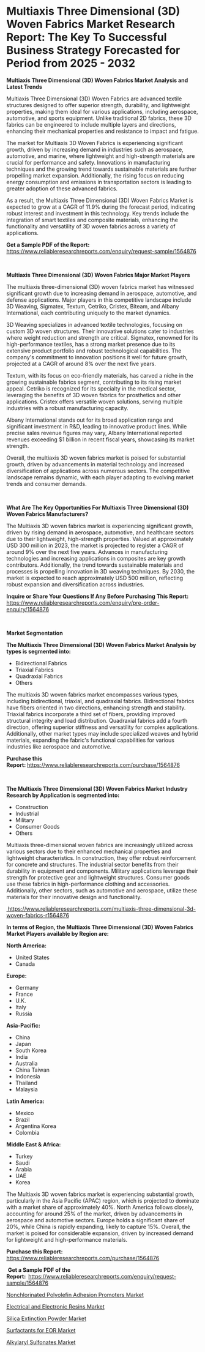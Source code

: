 <p><h1>Multiaxis Three Dimensional (3D) Woven Fabrics Market Research Report: The Key To Successful Business Strategy Forecasted for Period from 2025 - 2032</h1></p><p><strong>Multiaxis Three Dimensional (3D) Woven Fabrics Market Analysis and Latest Trends</strong></p>
<p><p>Multiaxis Three Dimensional (3D) Woven Fabrics are advanced textile structures designed to offer superior strength, durability, and lightweight properties, making them ideal for various applications, including aerospace, automotive, and sports equipment. Unlike traditional 2D fabrics, these 3D fabrics can be engineered to include multiple layers and directions, enhancing their mechanical properties and resistance to impact and fatigue.</p><p>The market for Multiaxis 3D Woven Fabrics is experiencing significant growth, driven by increasing demand in industries such as aerospace, automotive, and marine, where lightweight and high-strength materials are crucial for performance and safety. Innovations in manufacturing techniques and the growing trend towards sustainable materials are further propelling market expansion. Additionally, the rising focus on reducing energy consumption and emissions in transportation sectors is leading to greater adoption of these advanced fabrics.</p><p>As a result, the Multiaxis Three Dimensional (3D) Woven Fabrics Market is expected to grow at a CAGR of 11.9% during the forecast period, indicating robust interest and investment in this technology. Key trends include the integration of smart textiles and composite materials, enhancing the functionality and versatility of 3D woven fabrics across a variety of applications.</p></p>
<p><strong>Get a Sample PDF of the Report:&nbsp;</strong> <a href="https://www.reliableresearchreports.com/enquiry/request-sample/1564876?utm_campaign=33&utm_medium=2&utm_source=Github&utm_content=ia&utm_term=02042025&utm_id=multiaxis-three-dimensional-3d-woven-fabrics">https://www.reliableresearchreports.com/enquiry/request-sample/1564876</a></p>
<p>&nbsp;</p>
<p><strong>Multiaxis Three Dimensional (3D) Woven Fabrics Major Market Players</strong></p>
<p><p>The multiaxis three-dimensional (3D) woven fabrics market has witnessed significant growth due to increasing demand in aerospace, automotive, and defense applications. Major players in this competitive landscape include 3D Weaving, Sigmatex, Textum, Cetriko, Cristex, Biteam, and Albany International, each contributing uniquely to the market dynamics.</p><p>3D Weaving specializes in advanced textile technologies, focusing on custom 3D woven structures. Their innovative solutions cater to industries where weight reduction and strength are critical. Sigmatex, renowned for its high-performance textiles, has a strong market presence due to its extensive product portfolio and robust technological capabilities. The company's commitment to innovation positions it well for future growth, projected at a CAGR of around 8% over the next five years.</p><p>Textum, with its focus on eco-friendly materials, has carved a niche in the growing sustainable fabrics segment, contributing to its rising market appeal. Cetriko is recognized for its specialty in the medical sector, leveraging the benefits of 3D woven fabrics for prosthetics and other applications. Cristex offers versatile woven solutions, serving multiple industries with a robust manufacturing capacity.</p><p>Albany International stands out for its broad application range and significant investment in R&D, leading to innovative product lines. While precise sales revenue figures may vary, Albany International reported revenues exceeding $1 billion in recent fiscal years, showcasing its market strength.</p><p>Overall, the multiaxis 3D woven fabrics market is poised for substantial growth, driven by advancements in material technology and increased diversification of applications across numerous sectors. The competitive landscape remains dynamic, with each player adapting to evolving market trends and consumer demands.</p></p>
<p>&nbsp;</p>
<p><strong>What Are The Key Opportunities For Multiaxis Three Dimensional (3D) Woven Fabrics Manufacturers?</strong></p>
<p><p>The Multiaxis 3D woven fabrics market is experiencing significant growth, driven by rising demand in aerospace, automotive, and healthcare sectors due to their lightweight, high-strength properties. Valued at approximately USD 300 million in 2023, the market is projected to register a CAGR of around 9% over the next five years. Advances in manufacturing technologies and increasing applications in composites are key growth contributors. Additionally, the trend towards sustainable materials and processes is propelling innovation in 3D weaving techniques. By 2030, the market is expected to reach approximately USD 500 million, reflecting robust expansion and diversification across industries.</p></p>
<p><strong>Inquire or Share Your Questions If Any Before Purchasing This Report:</strong> <a href="https://www.reliableresearchreports.com/enquiry/pre-order-enquiry/1564876?utm_campaign=33&utm_medium=2&utm_source=Github&utm_content=ia&utm_term=02042025&utm_id=multiaxis-three-dimensional-3d-woven-fabrics">https://www.reliableresearchreports.com/enquiry/pre-order-enquiry/1564876</a></p>
<p>&nbsp;</p>
<p><strong>Market Segmentation</strong></p>
<p><strong>The Multiaxis Three Dimensional (3D) Woven Fabrics Market Analysis by types is segmented into:</strong></p>
<p><ul><li>Bidirectional Fabrics</li><li>Triaxial Fabrics</li><li>Quadraxial Fabrics</li><li>Others</li></ul></p>
<p><p>The multiaxis 3D woven fabrics market encompasses various types, including bidirectional, triaxial, and quadraxial fabrics. Bidirectional fabrics have fibers oriented in two directions, enhancing strength and stability. Triaxial fabrics incorporate a third set of fibers, providing improved structural integrity and load distribution. Quadraxial fabrics add a fourth direction, offering superior stiffness and versatility for complex applications. Additionally, other market types may include specialized weaves and hybrid materials, expanding the fabric's functional capabilities for various industries like aerospace and automotive.</p></p>
<p><strong>Purchase this Report:&nbsp;</strong><a href="https://www.reliableresearchreports.com/purchase/1564876?utm_campaign=33&utm_medium=2&utm_source=Github&utm_content=ia&utm_term=02042025&utm_id=multiaxis-three-dimensional-3d-woven-fabrics">https://www.reliableresearchreports.com/purchase/1564876</a></p>
<p>&nbsp;</p>
<p><strong>The Multiaxis Three Dimensional (3D) Woven Fabrics Market Industry Research by Application is segmented into:</strong></p>
<p><ul><li>Construction</li><li>Industrial</li><li>Military</li><li>Consumer Goods</li><li>Others</li></ul></p>
<p><p>Multiaxis three-dimensional woven fabrics are increasingly utilized across various sectors due to their enhanced mechanical properties and lightweight characteristics. In construction, they offer robust reinforcement for concrete and structures. The industrial sector benefits from their durability in equipment and components. Military applications leverage their strength for protective gear and lightweight structures. Consumer goods use these fabrics in high-performance clothing and accessories. Additionally, other sectors, such as automotive and aerospace, utilize these materials for their innovative design and functionality.</p></p>
<p><a href="https://www.reliableresearchreports.com/multiaxis-three-dimensional-3d-woven-fabrics-r1564876?utm_campaign=33&utm_medium=2&utm_source=Github&utm_content=ia&utm_term=02042025&utm_id=multiaxis-three-dimensional-3d-woven-fabrics">&nbsp;https://www.reliableresearchreports.com/multiaxis-three-dimensional-3d-woven-fabrics-r1564876</a></p>
<p><strong>In terms of Region, the Multiaxis Three Dimensional (3D) Woven Fabrics Market Players available by Region are:</strong></p>
<p>
    <p> <strong> North America: </strong>
        <ul>
            <li>United States</li>
            <li>Canada</li>
        </ul>
        </p> 
    <p> <strong> Europe: </strong>
        <ul>
            <li>Germany</li>
            <li>France</li>
            <li>U.K.</li>
            <li>Italy</li>
            <li>Russia</li>
        </ul>
        </p> 
    <p> <strong> Asia-Pacific: </strong>
        <ul>
            <li>China</li>
            <li>Japan</li>
            <li>South Korea</li>
            <li>India</li>
            <li>Australia</li>
            <li>China Taiwan</li>
            <li>Indonesia</li>
            <li>Thailand</li>
            <li>Malaysia</li>
        </ul>
        </p> 
    <p> <strong> Latin America: </strong>
        <ul>
            <li>Mexico</li>
            <li>Brazil</li>
            <li>Argentina Korea</li>
            <li>Colombia</li>
        </ul>
        </p> 
    <p> <strong> Middle East & Africa: </strong>
        <ul>
            <li>Turkey</li>
            <li>Saudi</li>
            <li>Arabia</li>
            <li>UAE</li>
            <li>Korea</li>
        </ul>
    </p>
    </p>
<p><p>The Multiaxis 3D woven fabrics market is experiencing substantial growth, particularly in the Asia Pacific (APAC) region, which is projected to dominate with a market share of approximately 40%. North America follows closely, accounting for around 25% of the market, driven by advancements in aerospace and automotive sectors. Europe holds a significant share of 20%, while China is rapidly expanding, likely to capture 15%. Overall, the market is poised for considerable expansion, driven by increased demand for lightweight and high-performance materials.</p></p>
<p><strong>Purchase this Report: </strong><a href="https://www.reliableresearchreports.com/purchase/1564876?utm_campaign=33&utm_medium=2&utm_source=Github&utm_content=ia&utm_term=02042025&utm_id=multiaxis-three-dimensional-3d-woven-fabrics">https://www.reliableresearchreports.com/purchase/1564876</a></p>
<p>&nbsp;<strong>Get a Sample PDF of the Report:&nbsp;&nbsp;</strong><a href="https://www.reliableresearchreports.com/enquiry/request-sample/1564876?utm_campaign=33&utm_medium=2&utm_source=Github&utm_content=ia&utm_term=02042025&utm_id=multiaxis-three-dimensional-3d-woven-fabrics">https://www.reliableresearchreports.com/enquiry/request-sample/1564876</a></p>
<p><strong></strong></p>
<p><p><a href="https://github.com/elvutedipela/Market-Research-Report-List-1/blob/main/nonchlorinated-polyolefin-adhesion-promoters-market.md?utm_campaign=33&utm_medium=2&utm_source=Github&utm_content=ia&utm_term=02042025&utm_id=multiaxis-three-dimensional-3d-woven-fabrics">Nonchlorinated Polyolefin Adhesion Promoters Market</a></p><p><a href="https://github.com/raaschadonle/Market-Research-Report-List-1/blob/main/electrical-and-electronic-resins-market.md?utm_campaign=33&utm_medium=2&utm_source=Github&utm_content=ia&utm_term=02042025&utm_id=multiaxis-three-dimensional-3d-woven-fabrics">Electrical and Electronic Resins Market</a></p><p><a href="https://github.com/ritooesiaba/Market-Research-Report-List-1/blob/main/silica-extinction-powder-market.md?utm_campaign=33&utm_medium=2&utm_source=Github&utm_content=ia&utm_term=02042025&utm_id=multiaxis-three-dimensional-3d-woven-fabrics">Silica Extinction Powder Market</a></p><p><a href="https://github.com/aarajlyre/Market-Research-Report-List-1/blob/main/surfactants-for-eor-market.md?utm_campaign=33&utm_medium=2&utm_source=Github&utm_content=ia&utm_term=02042025&utm_id=multiaxis-three-dimensional-3d-woven-fabrics">Surfactants for EOR Market</a></p><p><a href="https://github.com/sawrovpipolo/Market-Research-Report-List-1/blob/main/alkylaryl-sulfonates-market.md?utm_campaign=33&utm_medium=2&utm_source=Github&utm_content=ia&utm_term=02042025&utm_id=multiaxis-three-dimensional-3d-woven-fabrics">Alkylaryl Sulfonates Market</a></p></p>